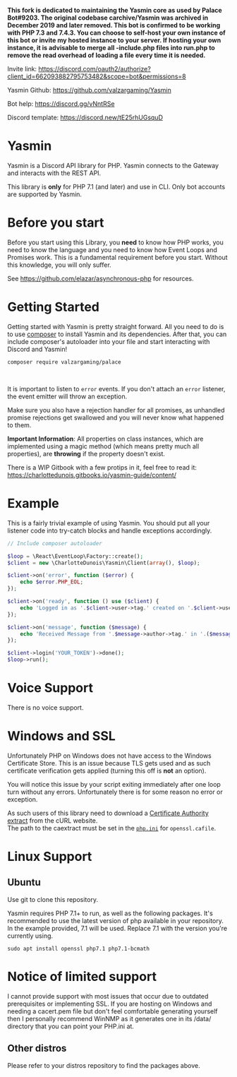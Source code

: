 **This fork is dedicated to maintaining the Yasmin core as used by Palace Bot#9203. The original codebase carchive/Yasmin was archived in December 2019 and later removed. This bot is confirmed to be working with PHP 7.3 and 7.4.3. You can choose to self-host your own instance of this bot or invite my hosted instance to your server. If hosting your own instance, it is advisable to merge all -include.php files into run.php to remove the read overhead of loading a file every time it is needed.**

Invite link: https://discord.com/oauth2/authorize?client_id=662093882795753482&scope=bot&permissions=8

Yasmin Github: https://github.com/valzargaming/Yasmin

Bot help: https://discord.gg/vNntRSe

Discord template: https://discord.new/tE25rhUGsquD


# Yasmin

Yasmin is a Discord API library for PHP. Yasmin connects to the Gateway and interacts with the REST API.

This library is **only** for PHP 7.1 (and later) and use in CLI. Only bot accounts are supported by Yasmin.

# Before you start
Before you start using this Library, you **need** to know how PHP works, you need to know the language and you need to know how Event Loops and Promises work. This is a fundamental requirement before you start. Without this knowledge, you will only suffer.

See https://github.com/elazar/asynchronous-php for resources.

# Getting Started
Getting started with Yasmin is pretty straight forward. All you need to do is to use [composer](https://packagist.org/packages/valzargaming/yasmin) to install Yasmin and its dependencies. After that, you can include composer's autoloader into your file and start interacting with Discord and Yasmin!

```
composer require valzargaming/palace
```

<br>

It is important to listen to `error` events. If you don't attach an `error` listener, the event emitter will throw an exception.

Make sure you also have a rejection handler for all promises, as unhandled promise rejections get swallowed and you will never know what happened to them.

**Important Information**: All properties on class instances, which are implemented using a magic method (which means pretty much all properties), are **throwing** if the property doesn't exist.

There is a WIP Gitbook with a few protips in it, feel free to read it: https://charlottedunois.gitbooks.io/yasmin-guide/content/

# Example
This is a fairly trivial example of using Yasmin. You should put all your listener code into try-catch blocks and handle exceptions accordingly.

```php
// Include composer autoloader

$loop = \React\EventLoop\Factory::create();
$client = new \CharlotteDunois\Yasmin\Client(array(), $loop);

$client->on('error', function ($error) {
    echo $error.PHP_EOL;
});

$client->on('ready', function () use ($client) {
    echo 'Logged in as '.$client->user->tag.' created on '.$client->user->createdAt->format('d.m.Y H:i:s').PHP_EOL;
});

$client->on('message', function ($message) {
    echo 'Received Message from '.$message->author->tag.' in '.($message->channel instanceof \CharlotteDunois\Yasmin\Interfaces\DMChannelInterface ? 'DM' : 'channel #'.$message->channel->name ).' with '.$message->attachments->count().' attachment(s) and '.\count($message->embeds).' embed(s)'.PHP_EOL;
});

$client->login('YOUR_TOKEN')->done();
$loop->run();
```

# Voice Support
There is no voice support.

# Windows and SSL
Unfortunately PHP on Windows does not have access to the Windows Certificate Store. This is an issue because TLS gets used and as such certificate verification gets applied (turning this off is **not** an option).

You will notice this issue by your script exiting immediately after one loop turn without any errors. Unfortunately there is for some reason no error or exception.

As such users of this library need to download a [Certificate Authority extract](https://curl.haxx.se/docs/caextract.html) from the cURL website.<br>
The path to the caextract must be set in the [`php.ini`](https://secure.php.net/manual/en/openssl.configuration.php) for `openssl.cafile`.

# Linux Support

## Ubuntu
Use git to clone this repository.

Yasmin requires PHP 7.1+ to run, as well as the following packages. It's recommended to use the latest version of php available in your repository. In the example provided, 7.1 will be used. Replace 7.1 with the version you're currently using.
```
sudo apt install openssl php7.1 php7.1-bcmath
```

# Notice of limited support
I cannot provide support with most issues that occur due to outdated prerequisites or implementing SSL. If you are hosting on Windows and needing a cacert.pem file but don't feel comfortable generating yourself then I personally recommend WinNMP as it generates one in its /data/ directory that you can point your PHP.ini at.

## Other distros
Please refer to your distros repository to find the packages above.
